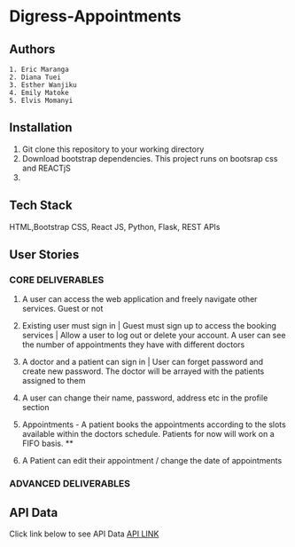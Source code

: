 # Digress-Appointments
## Authors
    1. Eric Maranga
    2. Diana Tuei
    3. Esther Wanjiku
    4. Emily Matoke
    5. Elvis Momanyi

## Installation 
  1. Git clone this repository to your working directory
  2. Download bootstrap dependencies. This project runs on bootsrap css and REACTjS
  3. 
     
## Tech Stack
HTML,Bootstrap CSS, React JS, Python, Flask, REST APIs

## User Stories

### CORE DELIVERABLES
1. A user can access the web application and freely navigate other services. Guest or not

2. Existing user must sign in | Guest must sign up to access the booking services | Allow a user to log out or delete your account. A user can see the number of appointments they have with different doctors

3. A doctor and a patient can sign in  | User can forget password and create new password. The doctor will be arrayed with the patients assigned to them

4. A user can change their name, password, address etc in the profile section

5. Appointments -  A patient books the appointments according to the slots available within the doctors schedule. Patients for now will work on a FIFO basis. **

6. A Patient can edit their appointment / change the date of appointments

### ADVANCED DELIVERABLES


  

## API Data
Click link below to see API Data
[API LINK]()
